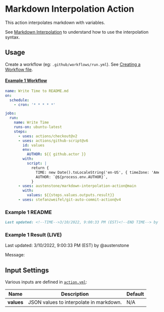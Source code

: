 # Markdown Interpolation Action

This action interpolates markdown with variables.

See [Markdown Interpolation](https://github.com/austenstone/markdown-interpolation#writing) to understand how to use the interpolation syntax.

## Usage
Create a workflow (eg: `.github/workflows/run.yml`). See [Creating a Workflow file](https://help.github.com/en/articles/configuring-a-workflow#creating-a-workflow-file).

#### [Example 1 Workflow](https://github.com/austenstone/markdown-interpolation-action/blob/main/.github/workflows/usage.yaml)
```yml
name: Write Time to README.md
on:
  schedule:
    - cron: '* * * * *'

jobs:
  run:
    name: Write Time
    runs-on: ubuntu-latest
    steps:
      - uses: actions/checkout@v2
      - uses: actions/github-script@v6
        id: values
        env:
          AUTHOR: ${{ github.actor }}
        with:
          script: |
            return {
              TIME: new Date().toLocaleString('en-US', { timeZone: 'America/New_York' }),
              AUTHOR: `@${process.env.AUTHOR}`,
            }
      - uses: austenstone/markdown-interpolation-action@main
        with:
          values: ${{steps.values.outputs.result}}
      - uses: stefanzweifel/git-auto-commit-action@v4
```
### Example 1 README
```md
Last updated: <!--TIME-->3/10/2022, 9:00:33 PM (EST)<!--END TIME--> by <!--AUTHOR-->@austenstone<!--END AUTHOR-->
```

### Example 1 Result (LIVE)
Last updated: <!--TIME-->3/10/2022, 9:00:33 PM (EST)<!--END TIME--> by <!--AUTHOR-->@austenstone<!--END AUTHOR-->

Message: <!--MESSAGE--><!--END MESSAGE-->

## Input Settings
Various inputs are defined in [`action.yml`](action.yml):

| Name | Description | Default |
| --- | - | - |
| **values** | JSON values to interpolate in markdown. | N/A |
